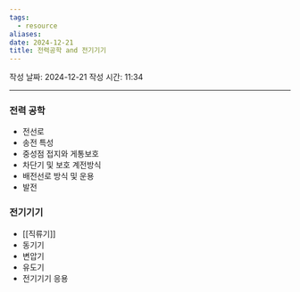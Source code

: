 ```yaml
---
tags:
  - resource
aliases: 
date: 2024-12-21
title: 전력공학 and 전기기기
---
```


작성 날짜: 2024-12-21
작성 시간: 11:34

---


### 전력 공학

- 전선로
- 송전 특성
- 중성점 접지와 게통보호
- 차단기 및 보호 계전방식
- 배전선로 방식 및 운용
- 발전

### 전기기기

- [[직류기]]
- 동기기
- 변압기
- 유도기
- 전기기기 응용